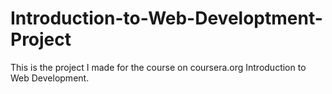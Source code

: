 # Introduction-to-Web-Developtment-Project
This is the project I made for the course on coursera.org Introduction to Web Development.
